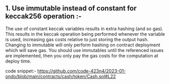 ## 1.  Use immutable instead of constant for keccak256 operation :-
The use of constant keccak variables results in extra hashing (and so gas). This results in the keccak operation being performed whenever the variable is used, increasing gas costs relative to just storing the output hash. Changing to immutable will only perform hashing on contract deployment which will save gas. You should use immutables until the referenced issues are implemented, then you only pay the gas costs for the computation at deploy time.

code snippet:-
https://github.com/code-423n4/2023-01-ondo/blob/main/contracts/cash/token/Cash.sol#L22